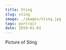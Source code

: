 ```yaml
---
title: Sting
slug: sting
image: ./images/sting.jpg
tags: portrait
date: 2019-01-01
---
```

Picture of Sting
